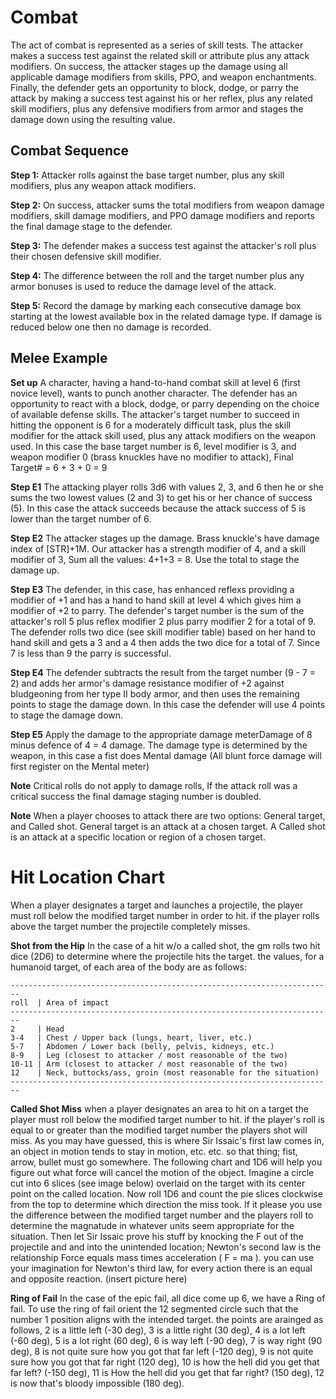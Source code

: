 # Combat #
The act of combat is represented as a series of skill tests. The attacker makes a success test against the related skill or attribute plus any attack modifiers. On success, the attacker stages up the damage using all applicable damage modifiers from skills, PPO, and weapon enchantments. Finally, the defender gets an opportunity to block, dodge, or parry the attack by making a success test against his or her reflex, plus any related skill modifiers, plus any defensive modifiers from armor and stages the damage down using the resulting value.

## Combat Sequence ##
**Step 1:** Attacker rolls against the base target number, plus any skill modifiers, plus any weapon attack modifiers.

**Step 2:** On success, attacker sums the total modifiers from weapon damage modifiers, skill damage modifiers, and PPO damage modifiers and reports the final damage stage to the defender.

**Step 3:** The defender makes a success test against the attacker's roll plus their chosen defensive skill modifier.

**Step 4:** The difference between the roll and the target number plus any armor bonuses is used to reduce the damage level of the attack. 

**Step 5:** Record the damage by marking each consecutive damage box starting at the lowest available box in the related damage type. If damage is reduced below one then no damage is recorded.

## Melee Example ##
**Set up** A character, having a hand-to-hand combat skill at level 6 (first novice level), wants to punch another character. The defender has an opportunity to react with a block, dodge, or parry depending on the choice of available defense skills. The attacker's target number to succeed in hitting the opponent is 6 for a moderately difficult task, plus the skill modifier for the attack skill used, plus any attack modifiers on the weapon used. In this case the base target number is 6, level modifier is 3, and weapon modifier 0 (brass knuckles have no modifier to attack), Final Target# = 6 + 3 + 0 = 9

**Step E1** The attacking player rolls 3d6 with values 2, 3, and 6 then he or she sums the two lowest values (2 and 3) to get his or her chance of success (5). In this case the attack succeeds because the attack success of 5 is lower than the target number of 6. 

**Step E2** The attacker stages up the damage. Brass knuckle's have damage index of [STR]+1M. Our attacker has a strength modifier of 4, and a skill modifier of 3, Sum all the values: 4+1+3 = 8. Use the total to stage the damage up.

**Step E3** The defender, in this case, has enhanced reflexs providing a modifier of +1 and has a hand to hand skill at level 4 which gives him a modifier of +2 to parry. The defender's target number is the sum of the attacker's roll 5 plus reflex modifier 2 plus parry modifier 2 for a total of 9. The defender rolls two dice (see skill modifier table) based on her hand to hand skill and gets a 3 and a 4 then adds the two dice for a total of 7. Since 7 is less than 9 the parry is successful. 

**Step E4** The defender subtracts the result from the target number (9 - 7 = 2) and adds her armor's damage resistance modifier of +2 against bludgeoning from her type II body armor, and  then uses the remaining points to stage the damage down. In this case the defender will use 4 points to stage the damage down.

**Step E5** Apply the damage to the appropriate damage meterDamage of 8 minus defence of 4 = 4 damage. The damage type is determined by the weapon, in this case a fist does Mental damage (All blunt force damage will first register on the Mental meter)

**Note** Critical rolls do not apply to damage rolls, If the attack roll was a critical success the final damage staging number is doubled. 

**Note** When a player chooses to attack there are two options: General target, and Called shot. General target is an attack at a chosen target. A Called shot is an attack at a specific location or region of a chosen target.
 
# Hit Location Chart #
When a player designates a target and launches a projectile, the player must roll below the modified target number in order to hit. if the player rolls above the target number the projectile completely misses.

**Shot from the Hip** In the case of a hit w/o a called shot, the gm rolls two hit dice (2D6) to determine where the projectile hits the target. the values, for a humanoid target, of each area of the body are as follows:
```
------------------------------------------------------------------------
roll  | Area of impact
------------------------------------------------------------------------
2     | Head
3-4   | Chest / Upper back (lungs, heart, liver, etc.)
5-7   | Abdomen / Lower back (belly, pelvis, kidneys, etc.)
8-9   | Leg (closest to attacker / most reasonable of the two)
10-11 | Arm (closest to attacker / most reasonable of the two)
12    | Neck, buttocks/ass, groin (most reasonable for the situation)
------------------------------------------------------------------------
```
**Called Shot Miss**
when a player designates an area to hit on a target the player must roll below the modified target number to hit. if the player's roll is equal to or greater than the modified target number the players shot will miss. As you may have guessed, this is where Sir Issaic's first law comes in, an object in motion tends to stay in motion, etc. etc. so that thing; fist, arrow, bullet must go somewhere. The following chart and 1D6 will help you figure out what force will cancel the motion of the object. Imagine a circle cut into 6 slices (see image below) overlaid on the target with its center point on the called location. Now roll 1D6 and count the pie slices clockwise from the top to determine which direction the miss took. If it please you use the difference between the modified target number and the players roll to determine the magnatude in whatever units seem appropriate for the situation. Then let Sir Issaic prove his stuff by knocking the F out of the projectile and and into the unintended location; Newton's second law is the relationship Force equals mass times acceleration ( F = ma ). you can use your imagination for Newton's third law, for every action there is an equal and opposite reaction.
(insert picture here)

**Ring of Fail**
In the case of the epic fail, all dice come up 6, we have a Ring of fail. To use the ring of fail orient the 12 segmented circle such that the number 1 position aligns with the intended target. the points are arainged as follows, 2 is a little left (-30 deg), 3 is a little right (30 deg), 4 is a lot left (-60 deg), 5 is a lot right (60 deg), 6 is way left (-90 deg), 7 is way right (90 deg), 8 is not quite sure how you got that far left (-120 deg), 9 is not quite sure how you got that far right (120 deg), 10 is how the hell did you get that far left? (-150 deg), 11 is How the hell did you get that far right? (150 deg), 12 is now that's bloody impossible (180 deg).


